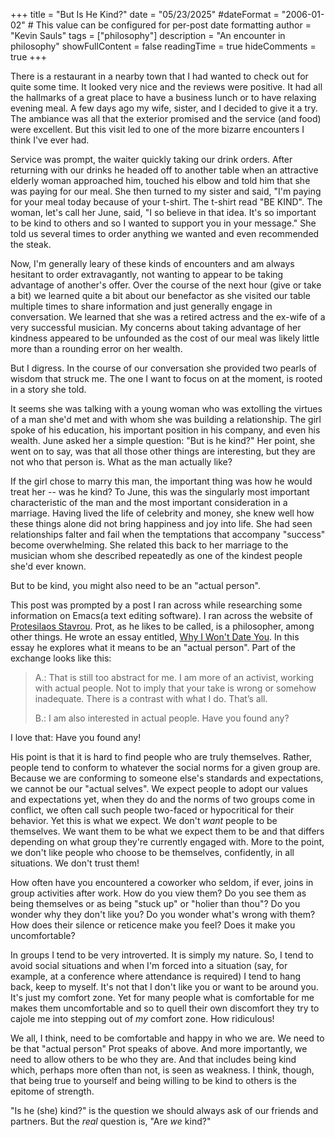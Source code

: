 +++
title = "But Is He Kind?"
date = "05/23/2025"
#dateFormat = "2006-01-02" # This value can be configured for per-post date formatting
author = "Kevin Sauls"
tags = ["philosophy"]
description = "An encounter in philosophy"
showFullContent = false
readingTime = true
hideComments = true
+++

There is a restaurant in a nearby town that I had wanted to check out for quite some time. It looked very nice and the reviews were positive.  It had all the hallmarks of a great place to have a business lunch or to have relaxing evening meal. A few days ago my wife, sister, and I decided to give it a try.  The ambiance was all that the exterior promised and the service (and food) were excellent.  But this visit led to one of the more bizarre encounters I think I've ever had.

Service was prompt, the waiter quickly taking our drink orders.  After returning with our drinks he headed off to another table when an attractive elderly woman approached him, touched his elbow and told him that she was paying for our meal.  She then turned to my sister and said, "I'm paying for your meal today because of your t-shirt. The t-shirt read "BE KIND". The woman, let's call her June, said, "I so believe in that idea.  It's so important to be kind to others and so I wanted to support you in your message." She told us several times to order anything we wanted and even recommended the steak. 

Now, I'm generally leary of these kinds of encounters and am always hesitant to order extravagantly, not wanting to appear to be taking advantage of another's offer.  Over the course of the next hour (give or take a bit) we learned quite a bit about our benefactor as she visited our table multiple times to share information and just generally engage in conversation. We learned that she was a retired actress and the ex-wife of a very successful musician. My concerns about taking advantage of her kindness appeared to be unfounded as the cost of our meal was likely little more than a rounding error on her wealth.

But I digress. In the course of our conversation she provided two pearls of wisdom that struck me. The one I want to focus on at the moment, is rooted in a story she told.

It seems she was talking with a young woman who was extolling the virtues of a man she'd met and with whom she was building a relationship.  The girl spoke of his education, his important position in his company, and even his wealth. June asked her a simple question: "But is he kind?" Her point, she went on to say, was that all those other things are interesting, but they are not who that person is. What as the man actually like? 

If the girl chose to marry this man, the important thing was how he would treat her -- was he kind?  To June, this was the singularly most important characteristic of the man and the most important consideration in a marriage. Having lived the life of celebrity and money, she knew well how these things alone did not bring happiness and joy into life.  She had seen relationships falter and fail when the temptations that accompany "success" become overwhelming.  She related this back to her marriage to the musician whom she described repeatedly as one of the kindest people she'd ever known.

But to be kind, you might also need to be an "actual person". 

This post was prompted by a post I ran across while researching some information on Emacs(a text editing software).  I ran across the website of [Protesilaos Stavrou](https://protesilaos.com).  Prot, as he likes to be called, is a philosopher, among other things. He wrote an essay entitled, [Why I Won't Date You](https://protesilaos.com/books/2021-06-16-no-date-with-you). In this essay he explores what it means to be an "actual person". Part of the exchange looks like this: 

> A.: That is still too abstract for me. I am 
more of an activist, working with actual people. Not to imply that your take is wrong or somehow inadequate. There is a contrast with what I do. That’s all.
>
> B.: I am also interested in actual people. Have you found any?

I love that: Have you found any! 

His point is that it is hard to find people who are truly themselves. Rather, people tend to conform to whatever the social norms for a given group are. Because we are conforming to someone else's standards and expectations, we cannot be our "actual selves". We expect people to adopt our values and expectations yet, when they do and the norms of two groups come in conflict, we often call such people two-faced or hypocritical for their behavior. Yet this is what we expect. We don't *want* people to be themselves.  We want them to be what we expect them to be and that differs depending on what group they're currently engaged with. More to the point, we don't like people who choose to be themselves, confidently, in all situations.  We don't trust them! 

How often have you encountered a coworker who seldom, if ever, joins in group activities after work. How do you view them? Do you see them as being themselves or as being "stuck up" or "holier than thou"? Do you wonder why they don't like you? Do you wonder what's wrong with them? How does their silence or reticence make you feel? Does it make you uncomfortable?

In groups I tend to be very introverted. It is simply my nature. So, I tend to avoid social situations and when I'm forced into a situation (say, for example, at a conference where attendance is required) I tend to hang back, keep to myself. It's not that I don't like you or want to be around you. It's just my comfort zone. Yet for many people what is comfortable for me makes them uncomfortable and so to quell their own discomfort they try to cajole me into stepping out of *my* comfort zone. How ridiculous!


We all, I think, need to be comfortable and happy in who we are.  We need to be that "actual person" Prot speaks of above.  And more importantly, we need to allow others to be who they are. And that includes being kind which, perhaps more often than not, is seen as weakness. I think, though, that being true to yourself and being willing to be kind to others is the epitome of strength.  

 "Is he (she) kind?" is the question we should always ask of our friends and partners. But the *real* question is, "Are *we* kind?"
